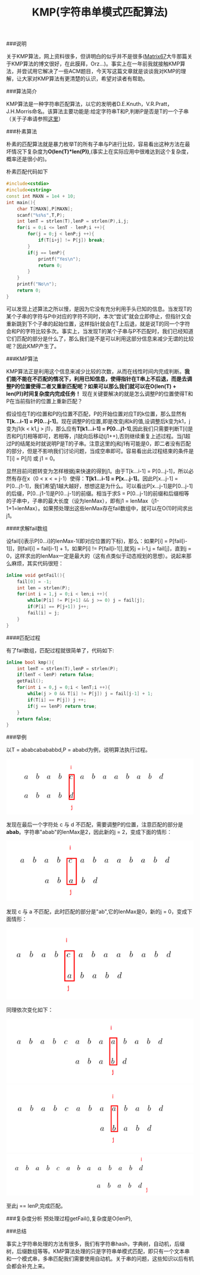 ﻿---
layout: post
title: KMP(字符串单模式匹配算法)
category: ACM
tags: 字符串
keywords:
description:
---

###说明

关于KMP算法，网上资料很多，但讲明白的似乎并不是很多([Matrix67](http://www.matrix67.com/blog/archives/115)大牛那篇关于KMP算法的博文很好，在此膜拜，Orz...)。事实上在一年前我就接触KMP算法，并尝试用它解决了一些ACM题目，今天写这篇文章就是谈谈我对KMP的理解，让大家对KMP算法有更清楚的认识，希望对读者有帮助。

###算法简介

KMP算法是一种字符串匹配算法，以它的发明者D.E.Knuth，V.R.Pratt，J.H.Morris命名。该算法主要功能是:给定字符串T和P,判断P是否是T的一个子串（关于子串请参照[这里](http://baike.baidu.com/view/3488712.htm?fr=aladdin)）

###朴素算法

朴素的匹配算法就是暴力枚举T的所有子串与P进行比较，容易看出这种方法在最坏情况下复杂度为**O(len(T)*len(P))**,(事实上在实际应用中很难达到这个复杂度，概率还是很小的)。

朴素匹配代码如下

```cpp
#include<cstdio>
#include<cstring>
const int MAXN = 1e4 + 10;
int main(){
    char T[MAXN],P[MAXN];
    scanf("%s%s",T,P);
    int lenT = strlen(T),lenP = strlen(P),i,j;
    for(i = 0;i <= lenT - lenP;i ++){
        for(j = 0;j < lenP;j ++){
            if(T[i+j] != P[j]) break;
        }
        if(j == lenP){
            printf("Yes\n");
            return 0;
        }
    }
    printf("No\n");
    return 0;
}
```

可以发现上述算法之所以慢，是因为它没有充分利用手头已知的信息。当发现T的某个子串的字符与P中对应的字符不同时，本次“尝试”就会立即停止，但指针又会重新跳到下个子串的起始位置，这样指针就会在T上后退，就是说T的同一个字符会和P的字符比较多次。事实上，当发现T的某个子串与P不匹配时，我们已经知道它们匹配的部分是什么了，那么我们是不是可以利用这部分信息来减少无谓的比较呢？因此KMP产生了。

###KMP算法

KMP算法正是利用这个信息来减少比较的次数，从而在线性时间内完成判断。**我们能不能在不匹配的情况下，利用已知信息，使得指针在T串上不后退，而是去调整P的位置使得二者又重新匹配呢？如果可以那么我们就可以在O(len(T) + len(P))时间复杂度内完成任务！** 现在关键要解决的就是怎么调整P的位置使得T和P在当前指针的位置上重新匹配？

假设恰在T的i位置和P的j位置不匹配，P的开始位置对应T的k位置，那么显然有**T[k...i-1] = P[0...j-1]**。现在调整P的位置,即是改变j和k的值,设调整后k变为k1，j变为j1(k < k1,j > j1)，那么应有**T[k1...i-1] = P[0...j1-1]**,因此我们只需要判断T[i]是否和P[j1]相等即可，若相等，j1就向后移动(j1++),否则继续重复上述过程。当j1超过P的结尾处时就说明P是T的子串。注意这里的j和j1有可能是0，即二者没有匹配的部分，但是不影响我们讨论问题，当成空串即可。容易看出此过程结束的条件是T[i] = P[j1] 或 j1 = 0。

显然目前问题转变为怎样根据j来快速的得到j1。由于T[k...i-1] = P[0...j-1]，所以必然有存在x（0 < x < = j-1）使得：**T[k1...i-1] = P[x...j-1]**。因此P[x...j-1] = P[0...j1-1]，我们希望j1越大越好，想想这是为什么。可以看出P[x...j-1]是P[0...j-1]的后缀，P[0...j1-1]是P[0...j-1]的前缀。相当于求S = P[0...j-1]的前缀和后缀相等的子串中，子串的最大长度（设为lenMax），即有j1 = lenMax（j1-1+1=lenMax）。如果预处理出这些lenMax存在fail数组中，就可以在O(1)时间求出j1。

####求解fail数组

设fail[i]表示P[0...i]的lenMax-1(即对应位置的下标)，那么：如果P[i] = P[fail[i-1]]，则fail[i] = fail[i-1] + 1，如果P[i] != P[fail[i-1]],就另j = i-1,j = fail[j]，直到j = 0，这样求出的lenMax一定是最大的（这有点类似于动态规划的思想）。说起来那么麻烦，其实代码很短：

```cpp
inline void getFail(){
    fail[0] = -1;
    int len = strlen(P);
    for(int i = 1,j = 0;i < len;i ++){
        while(P[i] != P[j+1] && j >= 0) j = fail[j];
        if(P[i] == P[j+1]) j++;
        fail[i] = j;
    }
}
```

####匹配过程

有了fail数组，匹配过程就很简单了，代码如下:

```cpp
inline bool kmp(){
    int lenT = strlen(T),lenP = strlen(P);
    if(lenT < lenP) return false;
    getFail();
    for(int i = 0,j = 0;i < lenT;i ++){
        while(j > 0 && T[i] != P[j]) j = fail[j-1] + 1;
        if(T[i] == P[j]) j ++;
        if(j == lenP) return true;
    }
    return false;
}
```

###举例

以T = ababcabababbd,P = ababd为例，说明算法执行过程。

<center><img src="/public/img/KMP/kmp1.png"></center>

发现在最后一个字符处 c 与 d 不匹配，需要调整P的位置，注意匹配的部分是**abab**。字符串"abab"的lenMax是2，因此新的j = 2，变成下面的情形：

<center><img src="/public/img/KMP/kmp2.png"></center>

发现 c 与 a 不匹配，此时匹配的部分是"ab",它的lenMax是0，新的j = 0，变成下面情形：

<center><img src="/public/img/KMP/kmp3.png"></center>

同理依次变化如下：

<center><img src="/public/img/KMP/kmp4.png"></center>

<center><img src="/public/img/KMP/kmp5.png"></center>

<center><img src="/public/img/KMP/kmp6.png"></center>

至此j == lenP,完成匹配。

###复杂度分析
预处理过程getFail(),复杂度是O(lenP),

###总结

事实上字符串处理的方法有很多，我们有字符串hash，字典树，自动机，后缀树，后缀数组等等。KMP算法处理的只是字符串单模式匹配，即只有一个文本串和一个模式串，多串匹配我们需要使用自动机。关于串的问题，这些知识以后有机会都会补充上来。
